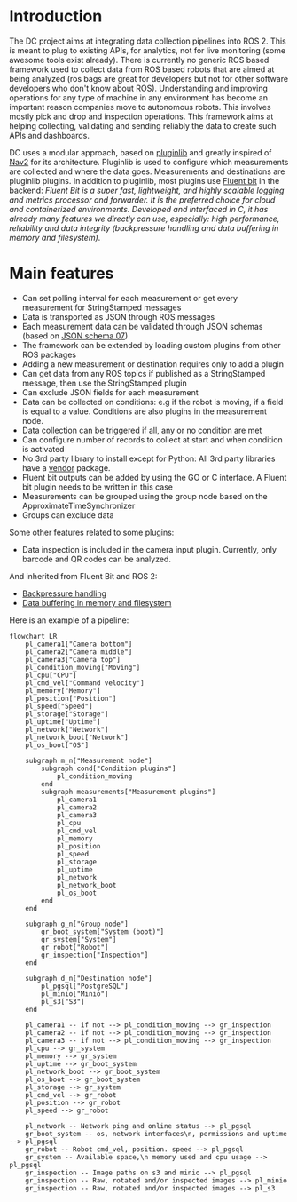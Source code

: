 # Introduction

The DC project aims at integrating data collection pipelines into ROS 2. This is meant to plug to existing APIs, for analytics, not for live monitoring (some awesome tools exist already). There is currently no generic ROS based framework used to collect data from ROS based robots that are aimed at being analyzed (ros bags are great for developers but not for other software developers who don't know about ROS). Understanding and improving operations for any type of machine in any environment has become an important reason companies move to autonomous robots. This involves mostly pick and drop and inspection operations. This framework aims at helping collecting, validating and sending reliably the data to create such APIs and dashboards.

DC uses a modular approach, based on [pluginlib](https://index.ros.org/p/pluginlib/) and greatly inspired of [Nav2](https://navigation.ros.org/) for its architecture. Pluginlib is used to configure which measurements are collected and where the data goes. Measurements and destinations are pluginlib plugins. In addition to pluginlib, most plugins use [Fluent bit](https://fluentbit.io/) in the backend: *Fluent Bit is a super fast, lightweight, and highly scalable logging and metrics processor and forwarder. It is the preferred choice for cloud and containerized environments. Developed and interfaced in C, it has already many features we directly can use, especially: high performance, reliability and data integrity (backpressure handling and data buffering in memory and filesystem)*.

# Main features

* Can set polling interval for each measurement or get every measurement for StringStamped messages
* Data is transported as JSON through ROS messages
* Each measurement data can be validated through JSON schemas (based on [JSON schema 07](https://json-schema.org/draft-07/json-schema-release-notes.html))
* The framework can be extended by loading custom plugins from other ROS packages
* Adding a new measurement or destination requires only to add a plugin
* Can get data from any ROS topics if published as a StringStamped message, then use the StringStamped plugin
* Can exclude JSON fields for each measurement
* Data can be collected on conditions: e.g if the robot is moving, if a field is equal to a value. Conditions are also plugins in the measurement node.
* Data collection can be triggered if all, any or no condition are met
* Can configure number of records to collect at start and when condition is activated
* No 3rd party library to install except for Python: All 3rd party libraries have a [vendor](https://answers.ros.org/question/332915/what-does-the-_vendor-suffix-mean-in-a-package-name/) package.
* Fluent bit outputs can be added by using the GO or C interface. A Fluent bit plugin needs to be written in this case
* Measurements can be grouped using the group node based on the ApproximateTimeSynchronizer
* Groups can exclude data

Some other features related to some plugins:
* Data inspection is included in the camera input plugin. Currently, only barcode and QR codes can be analyzed.


And inherited from Fluent Bit and ROS 2:

* [Backpressure handling](https://docs.fluentbit.io/manual/v/1.0/configuration/backpressure)
* [Data buffering in memory and filesystem](https://docs.fluentbit.io/manual/v/1.0/configuration/buffering)

Here is an example of a pipeline:

```mermaid
flowchart LR
    pl_camera1["Camera bottom"]
    pl_camera2["Camera middle"]
    pl_camera3["Camera top"]
    pl_condition_moving["Moving"]
    pl_cpu["CPU"]
    pl_cmd_vel["Command velocity"]
    pl_memory["Memory"]
    pl_position["Position"]
    pl_speed["Speed"]
    pl_storage["Storage"]
    pl_uptime["Uptime"]
    pl_network["Network"]
    pl_network_boot["Network"]
    pl_os_boot["OS"]

    subgraph m_n["Measurement node"]
        subgraph cond["Condition plugins"]
            pl_condition_moving
        end
        subgraph measurements["Measurement plugins"]
            pl_camera1
            pl_camera2
            pl_camera3
            pl_cpu
            pl_cmd_vel
            pl_memory
            pl_position
            pl_speed
            pl_storage
            pl_uptime
            pl_network
            pl_network_boot
            pl_os_boot
        end
    end

    subgraph g_n["Group node"]
        gr_boot_system["System (boot)"]
        gr_system["System"]
        gr_robot["Robot"]
        gr_inspection["Inspection"]
    end

    subgraph d_n["Destination node"]
        pl_pgsql["PostgreSQL"]
        pl_minio["Minio"]
        pl_s3["S3"]
    end

    pl_camera1 -- if not --> pl_condition_moving --> gr_inspection
    pl_camera2 -- if not --> pl_condition_moving --> gr_inspection
    pl_camera3 -- if not --> pl_condition_moving --> gr_inspection
    pl_cpu --> gr_system
    pl_memory --> gr_system
    pl_uptime --> gr_boot_system
    pl_network_boot --> gr_boot_system
    pl_os_boot --> gr_boot_system
    pl_storage --> gr_system
    pl_cmd_vel --> gr_robot
    pl_position --> gr_robot
    pl_speed --> gr_robot

    pl_network -- Network ping and online status --> pl_pgsql
    gr_boot_system -- os, network interfaces\n, permissions and uptime --> pl_pgsql
    gr_robot -- Robot cmd_vel, position. speed --> pl_pgsql
    gr_system -- Available space,\n memory used and cpu usage --> pl_pgsql
    gr_inspection -- Image paths on s3 and minio --> pl_pgsql
    gr_inspection -- Raw, rotated and/or inspected images --> pl_minio
    gr_inspection -- Raw, rotated and/or inspected images --> pl_s3
```
